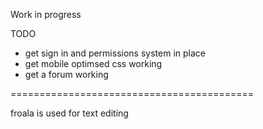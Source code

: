 Work in progress

TODO
- get sign in and permissions system in place
- get mobile optimsed css working 
- get a forum working

==========================================

froala is used for text editing 